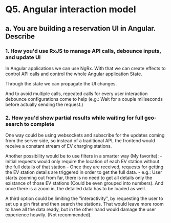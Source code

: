 # Q5. Angular interaction model
## a. You are building a reservation UI in Angular. Describe
### 1. How you'd use RxJS to manage API calls, debounce inputs, and update UI

In Angular applications we can use NgRx. With that we can create effects to control API calls and control the whole Angular application State.

Through the state we can propagate the UI changes.

And to avoid multiple calls, repeated calls for every user interaction debounce configurations come to help (e.g.: Wait for a couple miliseconds before actually sending the request.)  

### 2. How you'd show partial results while waiting for full geo-search to complete

One way could be using websockets and subscribe for the updates coming from the server side, so instead of a traditional API, the frontend would receive a constant stream of EV charging stations.

Another possibility would be to use filters in a smarter way (My favorite):
    - Initial requests would only require the location of each EV station without the full details of that station
    - Once they are received, requests for getting the EV station details are triggered in order to get the full data.
    - e.g.: User starts zooming out from far, there is no need to get all details only the existance of those EV stations (Could be even grouped into numbers). And once there is a zoom in, the detailed data has to be loaded as well.

A third option could be limiting the "interactivity", by requesting the user to set up a pin first and then search the stations. That would leave more room to have all the data ready, but in the other hand would damage the user experience heavily. (Not recommended). 
